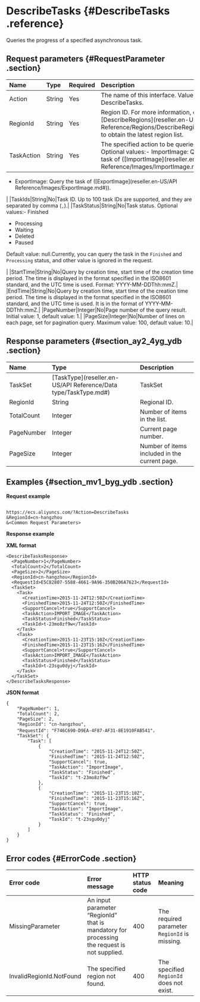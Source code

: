 # DescribeTasks {#DescribeTasks .reference}

Queries the progress of a specified asynchronous task.

## Request parameters {#RequestParameter .section}

|Name|Type|Required|Description|
|:---|:---|:-------|:----------|
|Action|String|Yes|The name of this interface. Value: DescribeTasks.|
|RegionId|String|Yes|Region ID. For more information, call [DescribeRegions](reseller.en-US/API Reference/Regions/DescribeRegions.md#) to obtain the latest region list.|
|TaskAction|String|Yes|The specified action to be queried. Optional values:-   ImportImage: Query the task of \([ImportImage](reseller.en-US/API Reference/Images/ImportImage.md#)\).
-   ExportImage: Query the task of \([ExportImage](reseller.en-US/API Reference/Images/ExportImage.md#)\).

|
|TaskIds|String|No|Task ID. Up to 100 task IDs are supported, and they are separated by comma \(`,`\).|
|TaskStatus|String|No|Task status. Optional values:-   Finished
-   Processing
-   Waiting
-   Deleted
-   Paused

Default value: null.Currently, you can query the task in the `Finished` and `Processing` status, and other value is ignored in the request.

|
|StartTime|String|No|Query by creation time, start time of the creation time period. The time is displayed in the format specified in the ISO8601 standard, and the UTC time is used. Format: YYYY-MM-DDThh:mmZ.|
|EndTime|String|No|Query by creation time, start time of the creation time period. The time is displayed in the format specified in the ISO8601 standard, and the UTC time is used. It is in the format of YYYY-MM-DDThh:mmZ.|
|PageNumber|Integer|No|Page number of the query result. Initial value: 1, default value: 1.|
|PageSize|Integer|No|Number of lines on each page, set for pagination query. Maximum value: 100, default value: 10.|

## Response parameters {#section_ay2_4yg_ydb .section}

|Name|Type|Description|
|:---|:---|:----------|
|TaskSet|[TaskType](reseller.en-US/API Reference/Data type/TaskType.md#)|TaskSet|
|RegionId|String|Regional ID.|
|TotalCount|Integer|Number of items in the list.|
|PageNumber|Integer|Current page number.|
|PageSize|Integer|Number of items included in the current page.|

## Examples {#section_mv1_byg_ydb .section}

**Request example**

```

https://ecs.aliyuncs.com/?Action=DescribeTasks
&RegionId=cn-hangzhou
&<Common Request Parameters>
```

**Response example**

**XML format**

```
<DescribeTasksResponse>
  <PageNumber>1</PageNumber>
  <TotalCount>2</TotalCount>
  <PageSize>2</PageSize>
  <RegionId>cn-hangzhou</RegionId>
  <RequestId>E5C82807-5588-4661-9A96-350B206A7623</RequestId>
  <TaskSet>
    <Task>
      <CreationTime>2015-11-24T12:50Z</CreationTime>
      <FinishedTime>2015-11-24T12:50Z</FinishedTime>
      <SupportCancel>true</SupportCancel>
      <TaskAction>IMPORT_IMAGE</TaskAction>
      <TaskStatus>Finished</TaskStatus>
      <TaskId>t-23mo8zf9w</TaskId>
    </Task>
    <Task>
      <CreationTime>2015-11-23T15:10Z</CreationTime>
      <FinishedTime>2015-11-23T15:16Z</FinishedTime>
      <SupportCancel>true</SupportCancel>
      <TaskAction>IMPORT_IMAGE</TaskAction>
      <TaskStatus>Finished</TaskStatus>
      <TaskId>t-23sgu0dyj</TaskId>
    </Task>
  </TaskSet>
</DescribeTasksResponse>

```

**JSON format**

```
{
    "PageNumber": 1,
    "TotalCount": 2,
    "PageSize": 2,
    "RegionId": "cn-hangzhou",
    "RequestId": "F746C690-D9EA-4F87-AF31-8E1910FAB541"，
    "TaskSet": {
        "Task": [
            {
                "CreationTime": "2015-11-24T12:50Z",
                "FinishedTime": "2015-11-24T12:50Z",
                "SupportCancel": true,
                "TaskAction": "ImportImage",
                "TaskStatus": "Finished",
                "TaskId": "t-23mo8zf9w"
            },
            {
                "CreationTime": "2015-11-23T15:10Z",
                "FinishedTime": "2015-11-23T15:16Z",
                "SupportCancel": true,
                "TaskAction": "ImportImage",
                "TaskStatus": "Finished",
                "TaskId": "t-23sgu0dyj"
            }
        ]
    }
}
```

## Error codes {#ErrorCode .section}

|Error code|Error message|HTTP status code|Meaning|
|:---------|:------------|:---------------|:------|
|MissingParameter|An input parameter “RegionId” that is mandatory for processing the request is not supplied.|400|The required parameter `RegionId` is missing.|
|InvalidRegionId.NotFound|The specified region not found.|400|The specified `RegionId` does not exist.|

